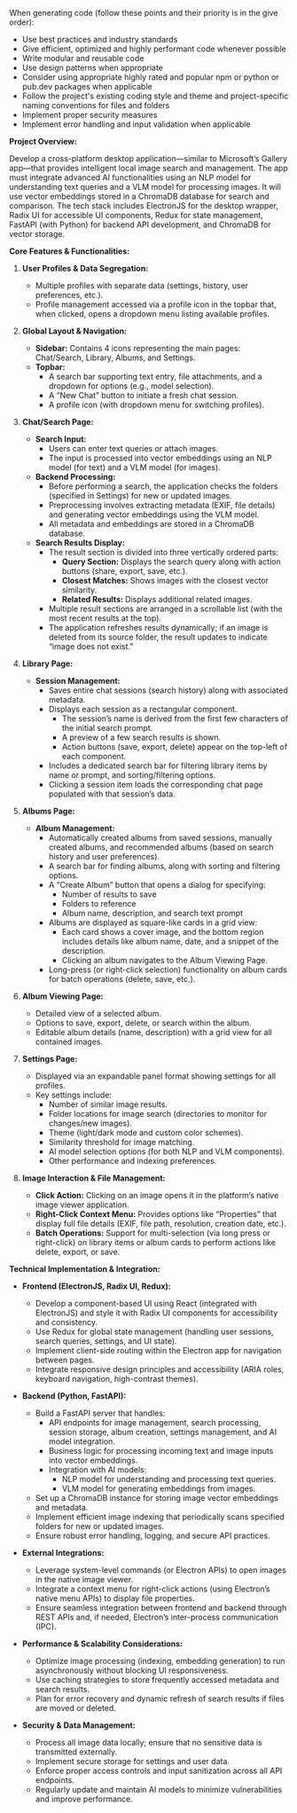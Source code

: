 When generating code (follow these points and their priority is in the give order):
- Use best practices and industry standards
- Give efficient, optimized and highly performant code whenever possible
- Write modular and reusable code
- Use design patterns when appropriate
- Consider using appropriate highly rated and popular npm or python or pub.dev packages when applicable
- Follow the project's existing coding style and theme and project-specific naming conventions for files and folders
- Implement proper security measures
- Implement error handling and input validation when applicable

**Project Overview:**

Develop a cross-platform desktop application—similar to Microsoft’s Gallery app—that provides intelligent local image search and management. The app must integrate advanced AI functionalities using an NLP model for understanding text queries and a VLM model for processing images. It will use vector embeddings stored in a ChromaDB database for search and comparison. The tech stack includes ElectronJS for the desktop wrapper, Radix UI for accessible UI components, Redux for state management, FastAPI (with Python) for backend API development, and ChromaDB for vector storage.

**Core Features & Functionalities:**

1. **User Profiles & Data Segregation:**
   - Multiple profiles with separate data (settings, history, user preferences, etc.).
   - Profile management accessed via a profile icon in the topbar that, when clicked, opens a dropdown menu listing available profiles.

2. **Global Layout & Navigation:**
   - **Sidebar:** Contains 4 icons representing the main pages: Chat/Search, Library, Albums, and Settings.
   - **Topbar:**
     - A search bar supporting text entry, file attachments, and a dropdown for options (e.g., model selection).
     - A “New Chat” button to initiate a fresh chat session.
     - A profile icon (with dropdown menu for switching profiles).

3. **Chat/Search Page:**
   - **Search Input:** 
     - Users can enter text queries or attach images.
     - The input is processed into vector embeddings using an NLP model (for text) and a VLM model (for images).
   - **Backend Processing:**
     - Before performing a search, the application checks the folders (specified in Settings) for new or updated images.
     - Preprocessing involves extracting metadata (EXIF, file details) and generating vector embeddings using the VLM model.
     - All metadata and embeddings are stored in a ChromaDB database.
   - **Search Results Display:**
     - The result section is divided into three vertically ordered parts:
       - **Query Section:** Displays the search query along with action buttons (share, export, save, etc.).
       - **Closest Matches:** Shows images with the closest vector similarity.
       - **Related Results:** Displays additional related images.
     - Multiple result sections are arranged in a scrollable list (with the most recent results at the top).
     - The application refreshes results dynamically; if an image is deleted from its source folder, the result updates to indicate “image does not exist.”

4. **Library Page:**
   - **Session Management:**
     - Saves entire chat sessions (search history) along with associated metadata.
     - Displays each session as a rectangular component.
       - The session’s name is derived from the first few characters of the initial search prompt.
       - A preview of a few search results is shown.
       - Action buttons (save, export, delete) appear on the top-left of each component.
     - Includes a dedicated search bar for filtering library items by name or prompt, and sorting/filtering options.
     - Clicking a session item loads the corresponding chat page populated with that session’s data.

5. **Albums Page:**
   - **Album Management:**
     - Automatically created albums from saved sessions, manually created albums, and recommended albums (based on search history and user preferences).
     - A search bar for finding albums, along with sorting and filtering options.
     - A “Create Album” button that opens a dialog for specifying:
       - Number of results to save
       - Folders to reference
       - Album name, description, and search text prompt
     - Albums are displayed as square-like cards in a grid view:
       - Each card shows a cover image, and the bottom region includes details like album name, date, and a snippet of the description.
       - Clicking an album navigates to the Album Viewing Page.
     - Long-press (or right-click selection) functionality on album cards for batch operations (delete, save, etc.).

6. **Album Viewing Page:**
   - Detailed view of a selected album.
   - Options to save, export, delete, or search within the album.
   - Editable album details (name, description) with a grid view for all contained images.

7. **Settings Page:**
   - Displayed via an expandable panel format showing settings for all profiles.
   - Key settings include:
     - Number of similar image results.
     - Folder locations for image search (directories to monitor for changes/new images).
     - Theme (light/dark mode and custom color schemes).
     - Similarity threshold for image matching.
     - AI model selection options (for both NLP and VLM components).
     - Other performance and indexing preferences.

8. **Image Interaction & File Management:**
   - **Click Action:** Clicking on an image opens it in the platform’s native image viewer application.
   - **Right-Click Context Menu:** Provides options like “Properties” that display full file details (EXIF, file path, resolution, creation date, etc.).
   - **Batch Operations:** Support for multi-selection (via long press or right-click) on library items or album cards to perform actions like delete, export, or save.

**Technical Implementation & Integration:**

- **Frontend (ElectronJS, Radix UI, Redux):**
  - Develop a component-based UI using React (integrated with ElectronJS) and style it with Radix UI components for accessibility and consistency.
  - Use Redux for global state management (handling user sessions, search queries, settings, and UI state).
  - Implement client-side routing within the Electron app for navigation between pages.
  - Integrate responsive design principles and accessibility (ARIA roles, keyboard navigation, high-contrast themes).

- **Backend (Python, FastAPI):**
  - Build a FastAPI server that handles:
    - API endpoints for image management, search processing, session storage, album creation, settings management, and AI model integration.
    - Business logic for processing incoming text and image inputs into vector embeddings.
    - Integration with AI models:
      - NLP model for understanding and processing text queries.
      - VLM model for generating embeddings from images.
  - Set up a ChromaDB instance for storing image vector embeddings and metadata.
  - Implement efficient image indexing that periodically scans specified folders for new or updated images.
  - Ensure robust error handling, logging, and secure API practices.

- **External Integrations:**
  - Leverage system-level commands (or Electron APIs) to open images in the native image viewer.
  - Integrate a context menu for right-click actions (using Electron’s native menu APIs) to display file properties.
  - Ensure seamless integration between frontend and backend through REST APIs and, if needed, Electron’s inter-process communication (IPC).

- **Performance & Scalability Considerations:**
  - Optimize image processing (indexing, embedding generation) to run asynchronously without blocking UI responsiveness.
  - Use caching strategies to store frequently accessed metadata and search results.
  - Plan for error recovery and dynamic refresh of search results if files are moved or deleted.

- **Security & Data Management:**
  - Process all image data locally; ensure that no sensitive data is transmitted externally.
  - Implement secure storage for settings and user data.
  - Enforce proper access controls and input sanitization across all API endpoints.
  - Regularly update and maintain AI models to minimize vulnerabilities and improve performance.